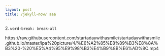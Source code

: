 ```yaml
---
layout: post
title: /jekyll-now/ aaa
---
```




<p>2. <code>word-break: break-all</code></p>
<p class="breakAll narrow">https://raw.githubusercontent.com/startadaywithasmile/startadaywithasmile.github.io/master/ipa%20picture/4/%E6%A2%85%E8%89%B3%E8%8A%B3%20-%20%E5%A4%95%E9%98%B3%E4%B9%8B%E6%AD%8C.mp4</p>



